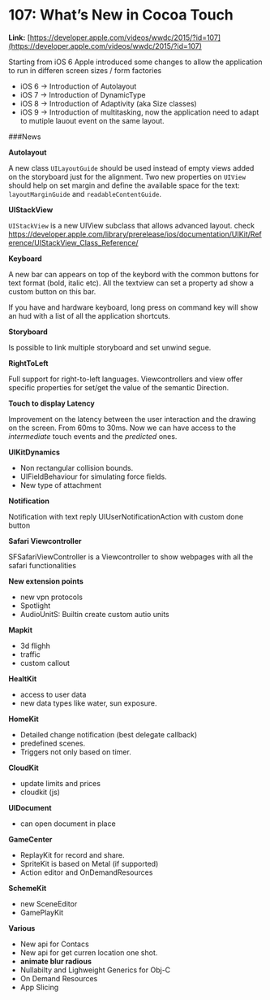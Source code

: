 # 107: What’s New in Cocoa Touch

**Link:** [https://developer.apple.com/videos/wwdc/2015/?id=107](https://developer.apple.com/videos/wwdc/2015/?id=107)

Starting from iOS 6 Apple introduced some changes to allow the application to run in differen screen sizes / form factories

* iOS 6 -> Introduction of Autolayout
* iOS 7 -> Introduction of DynamicType
* iOS 8 -> Introduction of Adaptivity (aka Size classes)
* iOS 9 -> Introduction of multitasking, now the application need to adapt to mutiple lauout event on the same layout.

###News

**Autolayout**

A new class `UILayoutGuide` should be used instead of empty views added on the storyboard just for the alignment.
Two new properties on `UIView` should help on set margin and define the available space for the text: `layoutMarginGuide` and `readableContentGuide`.

**UIStackView**

`UIStackView` is a new UIView subclass that allows advanced layout. check https://developer.apple.com/library/prerelease/ios/documentation/UIKit/Reference/UIStackView_Class_Reference/


**Keyboard**

A new bar can appears on top of the keybord with the common buttons for text format (bold, italic etc). All the textview can set a property ad show a custom button on this bar.

If you have and hardware keyboard, long press on command key will show an hud with a list of all the application shortcuts.

**Storyboard**

Is possible to link multiple storyboard and set unwind segue.

**RightToLeft**

Full support for right-to-left languages. Viewcontrollers and view offer specific properties for set/get the value of the semantic Direction.


**Touch to display Latency**

Improvement on the latency between the user interaction and the drawing on the screen. From 60ms to 30ms.
Now we can have access to the *intermediate* touch events and the *predicted* ones.

**UIKitDynamics**

* Non rectangular collision bounds.
* UIFieldBehaviour for simulating force fields.
* New type of attachment

**Notification**

Notification with text reply UIUserNotificationAction with custom done button

**Safari Viewcontroller**

SFSafariViewController is a Viewcontroller to show webpages with all the safari functionalities

**New extension points**

- new vpn protocols
- Spotlight
- AudioUnitS: Builtin create custom autio units

**Mapkit**

* 3d flighh
* traffic
* custom callout


**HealtKit**

* access to user data
* new data types like water, sun exposure.


**HomeKit**

* Detailed change notification  (best delegate callback)
* predefined scenes.
* Triggers not only based on timer.


**CloudKit**

* update limits and prices
* cloudkit (js)


**UIDocument**

 * can open document in place


**GameCenter**

* ReplayKit for record and share.
* SpriteKit is based on Metal (if supported)
* Action editor and OnDemandResources

**SchemeKit**

* new SceneEditor
* GamePlayKit

**Various**

* New api for Contacs
* New api for get curren location one shot.
* **animate blur radious**
* Nullabilty and Lighweight Generics for Obj-C
* On Demand Resources
* App Slicing

